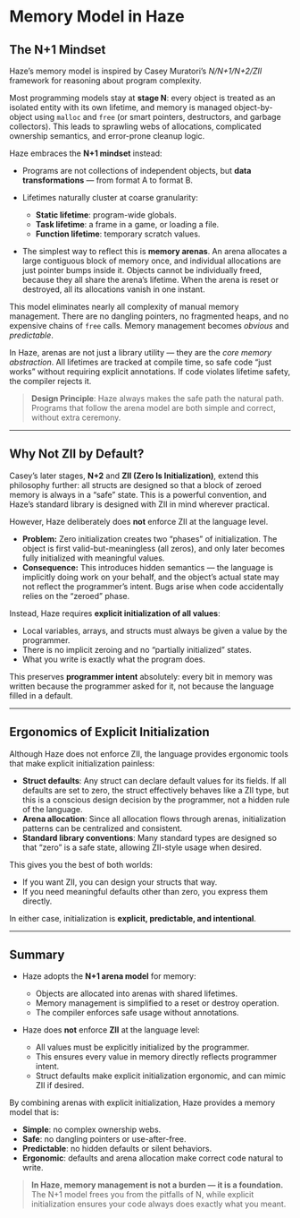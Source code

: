 # Memory Model in Haze

## The N+1 Mindset

Haze’s memory model is inspired by Casey Muratori’s *N/N+1/N+2/ZII* framework for reasoning about program complexity.

Most programming models stay at **stage N**: every object is treated as an isolated entity with its own lifetime, and memory is managed object-by-object using `malloc` and `free` (or smart pointers, destructors, and garbage collectors). This leads to sprawling webs of allocations, complicated ownership semantics, and error-prone cleanup logic.

Haze embraces the **N+1 mindset** instead:

* Programs are not collections of independent objects, but **data transformations** — from format A to format B.
* Lifetimes naturally cluster at coarse granularity:

  * **Static lifetime**: program-wide globals.
  * **Task lifetime**: a frame in a game, or loading a file.
  * **Function lifetime**: temporary scratch values.
* The simplest way to reflect this is **memory arenas**. An arena allocates a large contiguous block of memory once, and individual allocations are just pointer bumps inside it. Objects cannot be individually freed, because they all share the arena’s lifetime. When the arena is reset or destroyed, all its allocations vanish in one instant.

This model eliminates nearly all complexity of manual memory management. There are no dangling pointers, no fragmented heaps, and no expensive chains of `free` calls. Memory management becomes *obvious* and *predictable*.

In Haze, arenas are not just a library utility — they are the *core memory abstraction*. All lifetimes are tracked at compile time, so safe code “just works” without requiring explicit annotations. If code violates lifetime safety, the compiler rejects it.

> **Design Principle**: Haze always makes the safe path the natural path. Programs that follow the arena model are both simple and correct, without extra ceremony.

---

## Why Not ZII by Default?

Casey’s later stages, **N+2** and **ZII (Zero Is Initialization)**, extend this philosophy further: all structs are designed so that a block of zeroed memory is always in a “safe” state. This is a powerful convention, and Haze’s standard library is designed with ZII in mind wherever practical.

However, Haze deliberately does **not** enforce ZII at the language level.

* **Problem:** Zero initialization creates two “phases” of initialization. The object is first valid-but-meaningless (all zeros), and only later becomes fully initialized with meaningful values.
* **Consequence:** This introduces hidden semantics — the language is implicitly doing work on your behalf, and the object’s actual state may not reflect the programmer’s intent. Bugs arise when code accidentally relies on the “zeroed” phase.

Instead, Haze requires **explicit initialization of all values**:

* Local variables, arrays, and structs must always be given a value by the programmer.
* There is no implicit zeroing and no “partially initialized” states.
* What you write is exactly what the program does.

This preserves **programmer intent** absolutely: every bit in memory was written because the programmer asked for it, not because the language filled in a default.

---

## Ergonomics of Explicit Initialization

Although Haze does not enforce ZII, the language provides ergonomic tools that make explicit initialization painless:

* **Struct defaults**: Any struct can declare default values for its fields. If all defaults are set to zero, the struct effectively behaves like a ZII type, but this is a conscious design decision by the programmer, not a hidden rule of the language.
* **Arena allocation**: Since all allocation flows through arenas, initialization patterns can be centralized and consistent.
* **Standard library conventions**: Many standard types are designed so that “zero” is a safe state, allowing ZII-style usage when desired.

This gives you the best of both worlds:

* If you want ZII, you can design your structs that way.
* If you need meaningful defaults other than zero, you express them directly.

In either case, initialization is **explicit, predictable, and intentional**.

---

## Summary

* Haze adopts the **N+1 arena model** for memory:

  * Objects are allocated into arenas with shared lifetimes.
  * Memory management is simplified to a reset or destroy operation.
  * The compiler enforces safe usage without annotations.
* Haze does **not** enforce **ZII** at the language level:

  * All values must be explicitly initialized by the programmer.
  * This ensures every value in memory directly reflects programmer intent.
  * Struct defaults make explicit initialization ergonomic, and can mimic ZII if desired.

By combining arenas with explicit initialization, Haze provides a memory model that is:

* **Simple**: no complex ownership webs.
* **Safe**: no dangling pointers or use-after-free.
* **Predictable**: no hidden defaults or silent behaviors.
* **Ergonomic**: defaults and arena allocation make correct code natural to write.

> **In Haze, memory management is not a burden — it is a foundation.**
> The N+1 model frees you from the pitfalls of N, while explicit initialization ensures your code always does exactly what you meant.
